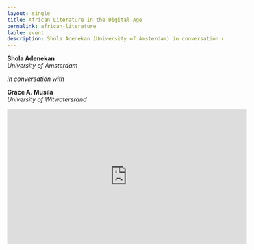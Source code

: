 ```yaml
---
layout: single
title: African Literature in the Digital Age
permalink: african-literature
lable: event
description: Shola Adenekan (University of Amsterdam) in conversation with Grace A. Musila (University of Witwatersrand)
---
```


**Shola Adenekan**  
_University of Amsterdam_

_in conversation with_

**Grace A. Musila**  
_University of Witwatersrand_

<iframe width="560" height="315" src="https://www.youtube.com/embed/AznTDNK5XRw" title="YouTube video player" frameborder="0" allow="accelerometer; autoplay; clipboard-write; encrypted-media; gyroscope; picture-in-picture" allowfullscreen></iframe>

  